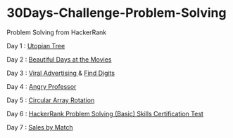 # 30Days-Challenge-Problem-Solving
Problem Solving from HackerRank

Day 1 :  <a href="https://www.hackerrank.com/challenges/utopian-tree/"> Utopian Tree </a> 

Day 2 :  <a href="https://www.hackerrank.com/challenges/beautiful-days-at-the-movies/"> Beautiful Days at the Movies </a> 

Day 3 :  <a href="https://www.hackerrank.com/challenges/strange-advertising/"> Viral Advertising </a>  &   <a href="https://www.hackerrank.com/challenges/find-digits/"> Find Digits </a> 

Day 4 : <a href="https://www.hackerrank.com/challenges/angry-professor/"> Angry Professor </a>

Day 5 : <a href="https://www.hackerrank.com/challenges/circular-array-rotation/"> Circular Array Rotation </a>

Day 6 : <a href="https://www.hackerrank.com/skills-verification/problem_solving_basic"> HackerRank Problem Solving (Basic) Skills Certification Test </a>

Day 7 : <a href="https://www.hackerrank.com/challenges/sock-merchant/problem?isFullScreen=true&h_l=interview&playlist_slugs%5B%5D=interview-preparation-kit&playlist_slugs%5B%5D=warmup"> Sales by Match </a>
